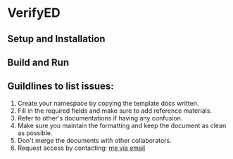 # VerifyED

## Setup and Installation


## Build and Run


## Guildlines to list issues:

1. Create your namespace by copying the template docs written.
2. Fill in the required fields and make sure to add reference materials.
3. Refer to other's documentations if having any confusion.
4. Make sure you maintain the formatting and keep the document as clean as possible.
5. Don't merge the documents with other collaborators.
6. Request access by contacting: [me via email](mailto:dipanshumahato@gmail.com?subject=Add%20me%20in%20google%20docs%20for%20VerifyED&body=My%20Name%3A%20%3Center%20your%20name%20here%3E%0AContact%3A%20%3Center%20phone%20number%3E%0Aemail%3A%20%3Cemail%20address%3E%0A%0A "Opens in Gmail")

